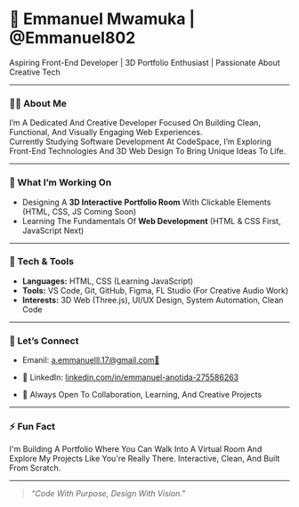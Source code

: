 # 👋 Emmanuel Mwamuka | @Emmanuel802

Aspiring Front-End Developer | 3D Portfolio Enthusiast | Passionate About Creative Tech

---

### 👨‍💻 About Me

I’m A Dedicated And Creative Developer Focused On Building Clean, Functional, And Visually Engaging Web Experiences.  
Currently Studying Software Development At CodeSpace, I’m Exploring Front-End Technologies And 3D Web Design To Bring Unique Ideas To Life.

---

### 🚀 What I’m Working On

- Designing A **3D Interactive Portfolio Room** With Clickable Elements (HTML, CSS, JS Coming Soon)
- Learning The Fundamentals Of **Web Development** (HTML & CSS First, JavaScript Next)

---

### 🎯 Tech & Tools

- **Languages:** HTML, CSS (Learning JavaScript)
- **Tools:** VS Code, Git, GitHub, Figma, FL Studio (For Creative Audio Work)
- **Interests:** 3D Web (Three.js), UI/UX Design, System Automation, Clean Code

---

### 🤝 Let’s Connect

- Emanil: [a.emmanuelll.17@gmail.com📧](mailto:a.emmanuelll.17@gmail.com)
- 🔗 LinkedIn: [linkedin.com/in/emmanuel-anotida-275586263](https://www.linkedin.com/in/emmanuel-anotida-275586263/)



- 🧠 Always Open To Collaboration, Learning, And Creative Projects

---

### ⚡ Fun Fact

I'm Building A Portfolio Where You Can Walk Into A Virtual Room And Explore My Projects Like You're Really There. Interactive, Clean, And Built From Scratch.

---

> *"Code With Purpose, Design With Vision."*


